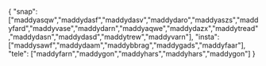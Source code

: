 {
  "snap":  ["maddyasqw","maddydasf","maddydasv","maddydaro","maddyaszs","maddyfard","maddyvase","maddydarn","maddyaqwe","maddydazx","maddytread","maddydasn","maddydasd","maddytrew","maddyvarn"],
  "insta": ["maddysawf","maddydaam","maddybbrag","maddygads","maddyfaar"],
  "tele":  ["maddyfarn","maddygon","maddyhars","maddyhars","maddygon"]
}
